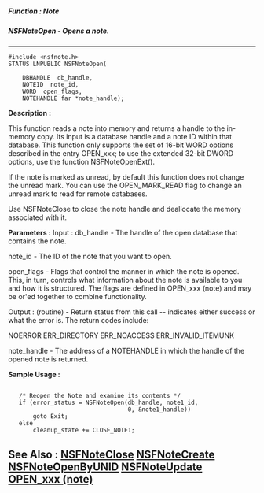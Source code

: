 ##### Function : Note
##### NSFNoteOpen - Opens a note.
---
```
#include <nsfnote.h>
STATUS LNPUBLIC NSFNoteOpen(

	DBHANDLE  db_handle,
	NOTEID  note_id,
	WORD  open_flags,
	NOTEHANDLE far *note_handle);
```
**Description :**

This function reads a note into memory and returns a handle to the in-memory 
copy.  Its input is a database handle and a note ID within that database. This 
function only supports the set of 16-bit WORD options described in the entry 
OPEN_xxx;  to use the extended 32-bit DWORD options, use the function 
NSFNoteOpenExt().

If the note is marked as unread, by default this function does not change the 
unread mark.  You can use the OPEN_MARK_READ flag to change an unread mark to 
read for remote databases.

Use NSFNoteClose to close the note handle and deallocate the memory associated 
with it.

**Parameters :**
Input :
db_handle  -  The handle of the open database that contains the note.

note_id  -  The ID of the note that you want to open.

open_flags  -  Flags that control the manner in which the note is opened. This, in turn, controls what information about the note is available to you and how it is structured. The flags are defined in OPEN_xxx (note) and may be or'ed together to combine functionality.

Output :
(routine)  -  Return status from this call -- indicates either success or what the error is. The return codes include:

NOERROR
ERR_DIRECTORY
ERR_NOACCESS
ERR_INVALID_ITEMUNK


note_handle  -  The address of a NOTEHANDLE in which the handle of the opened note is returned.


**Sample Usage :**
```

   /* Reopen the Note and examine its contents */
   if (error_status = NSFNoteOpen(db_handle, note1_id,
                                  0, &note1_handle))
       goto Exit;
   else
       cleanup_state += CLOSE_NOTE1;

```
**See Also :**
[NSFNoteClose](/reference/Func/NSFNoteClose)
[NSFNoteCreate](/reference/Func/NSFNoteCreate)
[NSFNoteOpenByUNID](/reference/Func/NSFNoteOpenByUNID)
[NSFNoteUpdate](/reference/Func/NSFNoteUpdate)
[OPEN_xxx (note)](/reference/Symb/OPEN_xxx (note))
---
